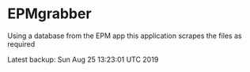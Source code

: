 # EPMgrabber
Using a database from the EPM app this application scrapes the files as required


Latest backup: Sun Aug 25 13:23:01 UTC 2019
